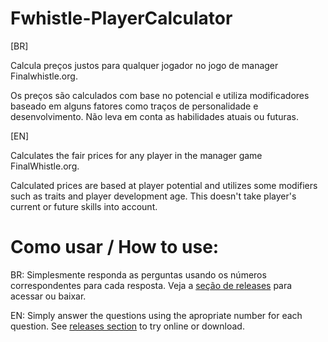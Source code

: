 # Fwhistle-PlayerCalculator
[BR]

Calcula preços justos para qualquer jogador no jogo de manager Finalwhistle.org.

Os preços são calculados com base no potencial e utiliza modificadores baseado em alguns fatores como traços de personalidade e desenvolvimento.
Não leva em conta as habilidades atuais ou futuras.

[EN]

Calculates the fair prices for any player in the manager game FinalWhistle.org.

Calculated prices are based at player potential and utilizes some modifiers such as traits and player development age.
This doesn't take player's current or future skills into account.



# Como usar / How to use:

BR: Simplesmente responda as perguntas usando os números correspondentes para cada resposta. Veja a [seção de releases](https://github.com/Danfluz/Fwhistle-PlayerCalculator/releases) para acessar ou baixar.

EN: Simply answer the questions using the apropriate number for each question. See [releases section](https://github.com/Danfluz/Fwhistle-PlayerCalculator/releases) to try online or download.
